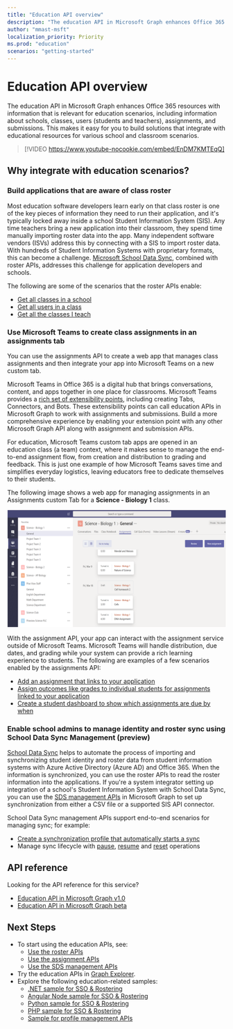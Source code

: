 ```yaml
---
title: "Education API overview"
description: "The education API in Microsoft Graph enhances Office 365 resources with information that is relevant for education scenarios, including information about schools, classes, users (students and teachers), assignments, and submissions. This makes it easy for you to build solutions that integrate with educational resources for various school and classroom scenarios."
author: "mmast-msft"
localization_priority: Priority
ms.prod: "education"
scenarios: "getting-started"
---
```


# Education API overview

The education API in Microsoft Graph enhances Office 365 resources with information that is relevant for education scenarios, including information about schools, classes, users (students and teachers), assignments, and submissions. This makes it easy for you to build solutions that integrate with educational resources for various school and classroom scenarios.

> [!VIDEO https://www.youtube-nocookie.com/embed/EnDM7KMTEqQ]

## Why integrate with education scenarios?

### Build applications that are aware of class roster

Most education software developers learn early on that class roster is one of the key pieces of information they need to run their application, and it's typically locked away inside a school Student Information System (SIS). Any time teachers bring a new application into their classroom, they spend time manually importing roster data into the app. Many independent software vendors (ISVs) address this by connecting with a SIS to import roster data. With hundreds of Student Information Systems with proprietary formats, this can become a challenge. [Microsoft School Data Sync](https://sds.microsoft.com/), combined with roster APIs, addresses this challenge for application developers and schools.

The following are some of the scenarios that the roster APIs enable:

- [Get all classes in a school](/graph/api/educationschool-list-classes?view=graph-rest-1.0)
- [Get all users in a class](/graph/api/educationclass-list-members?view=graph-rest-1.0)
- [Get all the classes I teach](/graph/api/educationuser-list-classes?view=graph-rest-1.0)


### Use Microsoft Teams to create class assignments in an assignments tab


You can use the assignments API to create a web app that manages class assignments and then integrate your app into Microsoft Teams on a new custom tab.  

Microsoft Teams in Office 365 is a digital hub that brings conversations, content, and apps together in one place for classrooms. Microsoft Teams provides a [rich set of extensibility points](https://docs.microsoft.com/microsoftteams/platform/concepts/apps/apps-overview), including creating Tabs, Connectors, and Bots. These extensibility points can call education APIs in Microsoft Graph to work with assignments and submissions. Build a more comprehensive experience by enabling your extension point with any other Microsoft Graph API along with assignment and submission APIs.

For education, Microsoft Teams custom tab apps are opened in an education class (a team) context, where it makes sense to manage the end-to-end assignment flow, from creation and distribution to grading and feedback. This is just one example of how Microsoft Teams saves time and simplifies everyday logistics, leaving educators free to dedicate themselves to their students.

The following image shows a web app for managing assignments in an Assignments custom Tab for a **Science - Biology 1** class.

![Screenshot of an Assignments tab in Microsoft Teams for a Science - Biology class](images/assignmentsinteams.png)


With the assignment API, your app can interact with the assignment service outside of Microsoft Teams. Microsoft Teams will handle distribution, due dates, and grading while your system can provide a rich learning experience to students.
The following are examples of a few scenarios enabled by the assignments API:

- [Add an assignment that links to your application](/graph/api/educationclass-post-assignments?view=graph-rest-beta) 
- [Assign outcomes like grades to individual students for assignments linked to your application](/graph/api/educationoutcome-update?view=graph-rest-beta)
- [Create a student dashboard to show which assignments are due by when](/graph/api/educationclass-list-assignments?view=graph-rest-beta)


### Enable school admins to manage identity and roster sync using School Data Sync Management (preview)

[School Data Sync](https://sds.microsoft.com/) helps to automate the process of importing and synchronizing student identity and roster data from student information systems with Azure Active Directory (Azure AD) and Office 365. When the information is synchronized, you can use the roster APIs to read the roster information into the applications. If you're a system integrator setting up integration of a school's Student Information System with School Data Sync, you can use the [SDS management APIs](/graph/api/resources/educationsynchronizationprofile?view=graph-rest-beta) in Microsoft Graph to set up synchronization from either a CSV file or a supported SIS API connector.

School Data Sync management APIs support end-to-end scenarios for managing sync; for example:

- [Create a synchronization profile that automatically starts a sync](/graph/api/educationsynchronizationprofile-post?view=graph-rest-beta)
- Manage sync lifecycle with [pause](/graph/api/educationsynchronizationprofile-pause?view=graph-rest-beta), [resume](/graph/api/educationsynchronizationprofile-resume?view=graph-rest-beta) and [reset](/graph/api/educationsynchronizationprofile-reset?view=graph-rest-beta) operations

## API reference
Looking for the API reference for this service?

- [Education API in Microsoft Graph v1.0](/graph/api/resources/education-overview?view=graph-rest-1.0)
- [Education API in Microsoft Graph beta](/graph/api/resources/education-overview?view=graph-rest-beta)


## Next Steps

- To start using the education APIs, see:
  - [Use the roster APIs](/graph/api/resources/education-overview?view=graph-rest-1.0)
  - [Use the assignment APIs](/graph/api/resources/educationassignment?view=graph-rest-beta)
  - [Use the SDS management APIs](/graph/api/resources/educationsynchronizationprofile?view=graph-rest-beta)
- Try the education APIs in [Graph Explorer](https://developer.microsoft.com/graph/graph-explorer).
- Explore the following education-related samples:
  - [.NET sample for SSO & Rostering](https://github.com/OfficeDev/O365-EDU-AspNetMVC-Samples)
  - [Angular Node sample for SSO & Rostering](https://github.com/OfficeDev/O365-EDU-AngularNodeJS-Samples)   
  - [Python sample for SSO & Rostering](https://github.com/OfficeDev/O365-EDU-Python-Samples)
  - [PHP sample for SSO & Rostering](https://github.com/OfficeDev/O365-EDU-PHP-Samples)
  - [Sample for profile management APIs](https://github.com/OfficeDev/O365-EDU-SDS-AspNetMVC-Samples) 



 

